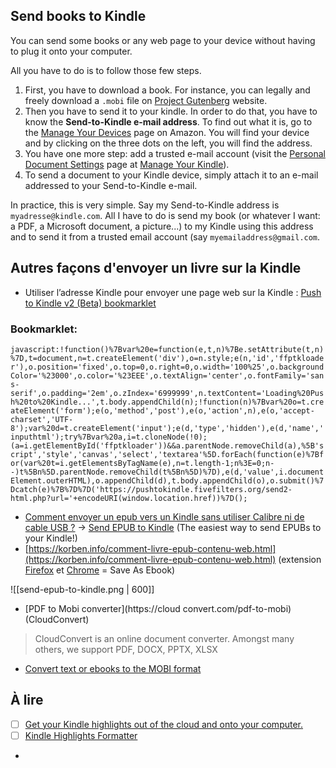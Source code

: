## Send books to Kindle
You can send some books or any web page to your device without having to plug it onto your computer.

All you have to do is to follow those few steps.

1. First, you have to download a book. For instance, you can legally and freely download a `.mobi` file on [Project Gutenberg](https://www.gutenberg.org/) website.
2. Then you have to send it to your kindle. In order to do that, you have to know the **Send-to-Kindle e-mail address**. To find out what it is, go to the [Manage Your Devices](https://www.amazon.com/myk#manageDevices) page on Amazon. You will find your device and by clicking on the three dots on the left, you will find the address.
3. You have one more step: add a trusted e-mail account (visit the [Personal Document Settings](https://www.amazon.com/myk#pdocsSettings) page at [Manage Your Kindle](https://www.amazon.com/myk)).
4. To send a document to your Kindle device, simply attach it to an e-mail addressed to your Send-to-Kindle e-mail.

In practice, this is very simple. Say my Send-to-Kindle address is `myadresse@kindle.com`. All I have to do is send my book (or whatever I want: a PDF, a Microsoft document, a picture...) to my Kindle using this address and to send it from a trusted email account (say `myemailaddress@gmail.com`.

## Autres façons d'envoyer un livre sur la Kindle
- Utiliser l’adresse Kindle pour envoyer une page web sur la Kindle : [Push to Kindle v2 (Beta) bookmarklet](https://www.fivefilters.org/push-to-kindle/push-to-kindle-bookmarklet/)

### Bookmarklet:
`javascript:!function()%7Bvar%20e=function(e,t,n)%7Be.setAttribute(t,n)%7D,t=document,n=t.createElement('div'),o=n.style;e(n,'id','ffptkloader'),o.position='fixed',o.top=0,o.right=0,o.width='100%25',o.backgroundColor='%23000',o.color='%23EEE',o.textAlign='center',o.fontFamily='sans-serif',o.padding='2em',o.zIndex='6999999',n.textContent='Loading%20Push%20to%20Kindle...',t.body.appendChild(n);!function(n)%7Bvar%20o=t.createElement('form');e(o,'method','post'),e(o,'action',n),e(o,'accept-charset','UTF-8');var%20d=t.createElement('input');e(d,'type','hidden'),e(d,'name','inputhtml');try%7Bvar%20a,i=t.cloneNode(!0);(a=i.getElementById('ffptkloader'))&&a.parentNode.removeChild(a),%5B'script','style','canvas','select','textarea'%5D.forEach(function(e)%7Bfor(var%20t=i.getElementsByTagName(e),n=t.length-1;n%3E=0;n--)t%5Bn%5D.parentNode.removeChild(t%5Bn%5D)%7D),e(d,'value',i.documentElement.outerHTML),o.appendChild(d),t.body.appendChild(o),o.submit()%7Dcatch(e)%7B%7D%7D('https://pushtokindle.fivefilters.org/send2-html.php?url='+encodeURI(window.location.href))%7D();`

- [Comment envoyer un epub vers un Kindle sans utiliser Calibre ni de cable USB ?](https://korben.info/comment-envoyer-un-epub-vers-un-kindle-sans-utiliser-calibre-ni-de-cable-usb.html) -> [Send EPUB to Kindle](https://www.sendepubtokindle.com/) (The easiest way to send EPUBs to your Kindle!)
- [https://korben.info/comment-livre-epub-contenu-web.html](https://korben.info/comment-livre-epub-contenu-web.html) (extension [Firefox](https://addons.mozilla.org/en-US/firefox/addon/saveasebook/?source=korben.info) et [Chrome](https://chrome.google.com/webstore/detail/save-as-ebook/haaplkpoiimngbppjihnegfmpejdnffj?source=korben.info) = Save As Ebook)

![[send-epub-to-kindle.png | 600]]

- [PDF to Mobi converter](https://cloud convert.com/pdf-to-mobi) (CloudConvert)
> CloudConvert is an online document converter. Amongst many others, we support PDF, DOCX, PPTX, XLSX

-  [Convert text or ebooks to the MOBI format](https://ebook.online-convert.come/convert-to-mobi)


## À lire
- [ ]  [Get your Kindle highlights out of the cloud and onto your computer.](https://readwise.io/bookcision)
- [ ] [Kindle Highlights Formatter](https://kindle-formatter.vercel.app/)
- 